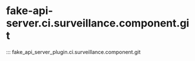 # fake-api-server.ci.surveillance.component.git

::: fake_api_server_plugin.ci.surveillance.component.git
